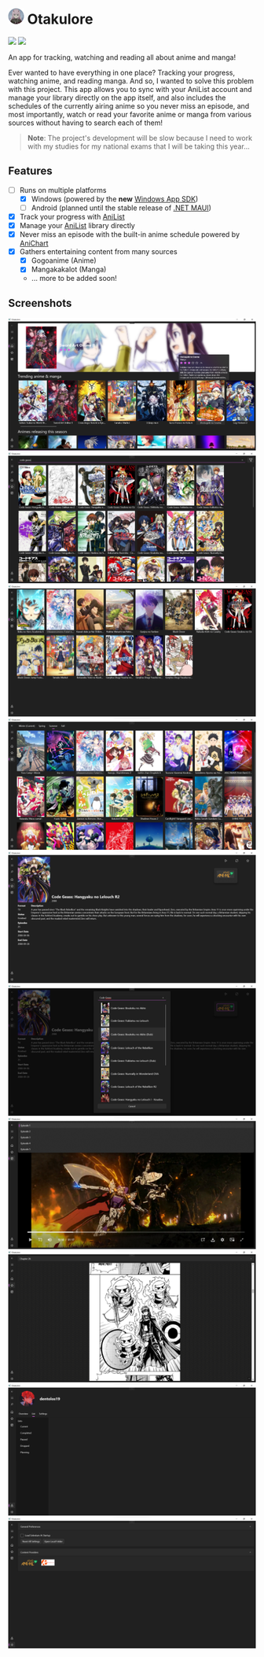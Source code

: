 # <img src=".github/icon.png" width="32"/> Otakulore

[![](https://img.shields.io/badge/Powered%20By-.NET-blue?logo=microsoft&style=flat-square)](https://dotnet.microsoft.com)
[![](https://img.shields.io/badge/Made%20With-Visual%20Studio-blue?logo=visual-studio&style=flat-square)](https://visualstudio.microsoft.com)

An app for tracking, watching and reading all about anime and manga!

Ever wanted to have everything in one place? Tracking your progress, watching anime, and reading manga. And so, I wanted to solve this problem with this project. This app allows you to sync with your AniList account and manage your library directly on the app itself, and also includes the schedules of the currently airing anime so you never miss an episode, and most importantly, watch or read your favorite anime or manga from various sources without having to search each of them!

> **Note**: The project's development will be slow because I need to work with my studies for my national exams that I will be taking this year...

## Features

* [ ] Runs on multiple platforms
  * [X] Windows (powered by the **new** [Windows App SDK](https://github.com/microsoft/WindowsAppSDK))
  * [ ] Android (planned until the stable release of [.NET MAUI](https://docs.microsoft.com/dotnet/maui/what-is-maui))
* [X] Track your progress with [AniList](https://anilist.co)
* [X] Manage your [AniList](https://anilist.co) library directly
* [X] Never miss an episode with the built-in anime schedule powered by [AniChart](https://anichart.net)
* [X] Gathers entertaining content from many sources
  * [X] Gogoanime (Anime)
  * [X] Mangakakalot (Manga)
  * ... more to be added soon!

## Screenshots

![](.github/images/0.png)
![](.github/images/1.png)
![](.github/images/2.png)
![](.github/images/3.png)
![](.github/images/4.png)
![](.github/images/5.png)
![](.github/images/6.png)
![](.github/images/7.png)
![](.github/images/8.png)
![](.github/images/9.png)